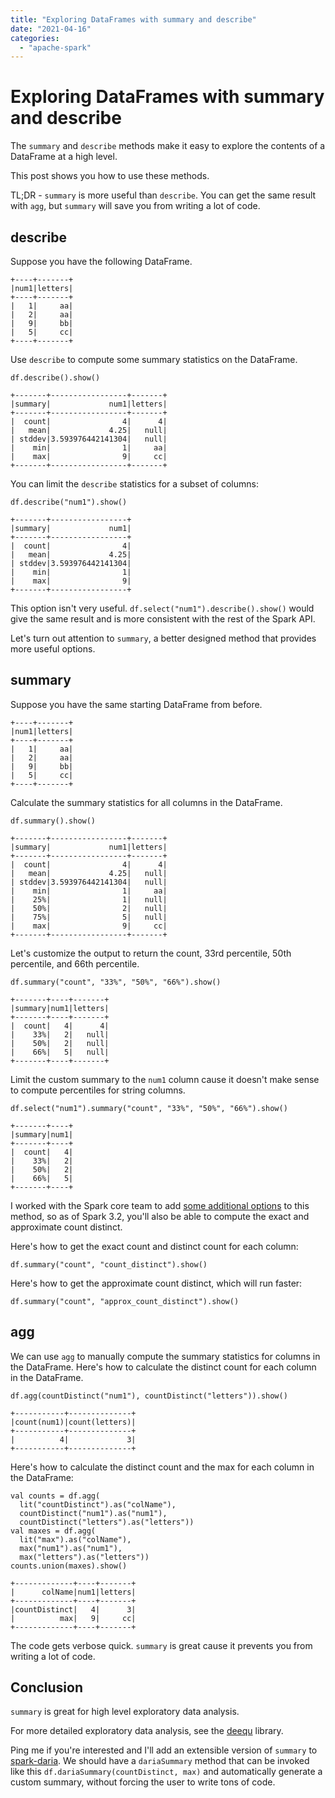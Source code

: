 ```yaml
---
title: "Exploring DataFrames with summary and describe"
date: "2021-04-16"
categories: 
  - "apache-spark"
---
```


# Exploring DataFrames with summary and describe

The `summary` and `describe` methods make it easy to explore the contents of a DataFrame at a high level.

This post shows you how to use these methods.

TL;DR - `summary` is more useful than `describe`. You can get the same result with `agg`, but `summary` will save you from writing a lot of code.

## describe

Suppose you have the following DataFrame.

```
+----+-------+
|num1|letters|
+----+-------+
|   1|     aa|
|   2|     aa|
|   9|     bb|
|   5|     cc|
+----+-------+
```

Use `describe` to compute some summary statistics on the DataFrame.

```
df.describe().show()
```

```
+-------+-----------------+-------+
|summary|             num1|letters|
+-------+-----------------+-------+
|  count|                4|      4|
|   mean|             4.25|   null|
| stddev|3.593976442141304|   null|
|    min|                1|     aa|
|    max|                9|     cc|
+-------+-----------------+-------+
```

You can limit the `describe` statistics for a subset of columns:

```
df.describe("num1").show()
```

```
+-------+-----------------+
|summary|             num1|
+-------+-----------------+
|  count|                4|
|   mean|             4.25|
| stddev|3.593976442141304|
|    min|                1|
|    max|                9|
+-------+-----------------+
```

This option isn't very useful. `df.select("num1").describe().show()` would give the same result and is more consistent with the rest of the Spark API.

Let's turn out attention to `summary`, a better designed method that provides more useful options.

## summary

Suppose you have the same starting DataFrame from before.

```
+----+-------+
|num1|letters|
+----+-------+
|   1|     aa|
|   2|     aa|
|   9|     bb|
|   5|     cc|
+----+-------+
```

Calculate the summary statistics for all columns in the DataFrame.

```
df.summary().show()
```

```
+-------+-----------------+-------+
|summary|             num1|letters|
+-------+-----------------+-------+
|  count|                4|      4|
|   mean|             4.25|   null|
| stddev|3.593976442141304|   null|
|    min|                1|     aa|
|    25%|                1|   null|
|    50%|                2|   null|
|    75%|                5|   null|
|    max|                9|     cc|
+-------+-----------------+-------+
```

Let's customize the output to return the count, 33rd percentile, 50th percentile, and 66th percentile.

```
df.summary("count", "33%", "50%", "66%").show()
```

```
+-------+----+-------+
|summary|num1|letters|
+-------+----+-------+
|  count|   4|      4|
|    33%|   2|   null|
|    50%|   2|   null|
|    66%|   5|   null|
+-------+----+-------+
```

Limit the custom summary to the `num1` column cause it doesn't make sense to compute percentiles for string columns.

```
df.select("num1").summary("count", "33%", "50%", "66%").show()
```

```
+-------+----+
|summary|num1|
+-------+----+
|  count|   4|
|    33%|   2|
|    50%|   2|
|    66%|   5|
+-------+----+
```

I worked with the Spark core team to add [some additional options](https://github.com/apache/spark/pull/31254) to this method, so as of Spark 3.2, you'll also be able to compute the exact and approximate count distinct.

Here's how to get the exact count and distinct count for each column:

```
df.summary("count", "count_distinct").show()
```

Here's how to get the approximate count distinct, which will run faster:

```
df.summary("count", "approx_count_distinct").show()
```

## agg

We can use `agg` to manually compute the summary statistics for columns in the DataFrame. Here's how to calculate the distinct count for each column in the DataFrame.

```
df.agg(countDistinct("num1"), countDistinct("letters")).show()
```

```
+-----------+--------------+
|count(num1)|count(letters)|
+-----------+--------------+
|          4|             3|
+-----------+--------------+
```

Here's how to calculate the distinct count and the max for each column in the DataFrame:

```
val counts = df.agg(
  lit("countDistinct").as("colName"),
  countDistinct("num1").as("num1"),
  countDistinct("letters").as("letters"))
val maxes = df.agg(
  lit("max").as("colName"),
  max("num1").as("num1"),
  max("letters").as("letters"))
counts.union(maxes).show()
```

```
+-------------+----+-------+
|      colName|num1|letters|
+-------------+----+-------+
|countDistinct|   4|      3|
|          max|   9|     cc|
+-------------+----+-------+
```

The code gets verbose quick. `summary` is great cause it prevents you from writing a lot of code.

## Conclusion

`summary` is great for high level exploratory data analysis.

For more detailed exploratory data analysis, see the [deequ](https://github.com/awslabs/deequ) library.

Ping me if you're interested and I'll add an extensible version of `summary` to [spark-daria](https://github.com/MrPowers/spark-daria). We should have a `dariaSummary` method that can be invoked like this `df.dariaSummary(countDistinct, max)` and automatically generate a custom summary, without forcing the user to write tons of code.
